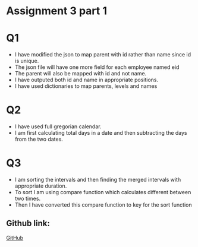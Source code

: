 # Assignment 3 part 1

# Q1
* I have modified the json to map parent with id rather than name since id is unique.
* The json file will have one more field for each employee named eid
* The parent will also be mapped with id and not name.
* I have outputed both id and name in appropriate positions.
* I have used dictionaries to map parents, levels and names

# Q2
* I have used full gregorian calendar.
* I am first calculating total days in a date and then subtracting the days from the two dates.

# Q3
* I am sorting the intervals and then finding the merged intervals with appropriate duration.
* To sort I am using compare function which calculates different between two times.
* Then I have converted this compare function to key for the sort function

## Github link:
[GitHub](https://github.com/ramirocruz/2020201098_Assignment3a)
